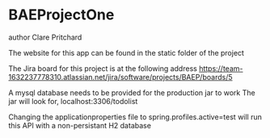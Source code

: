 # BAEProjectOne
author Clare Pritchard

The website for this app can be found in the static folder of the project

The Jira board for this project is at the following address
https://team-1632237778310.atlassian.net/jira/software/projects/BAEP/boards/5


A mysql database needs to be provided for the production jar to work
The jar will look for,
localhost:3306/todolist


Changing the applicationproperties file to
spring.profiles.active=test
will run this API with a non-persistant H2 database

